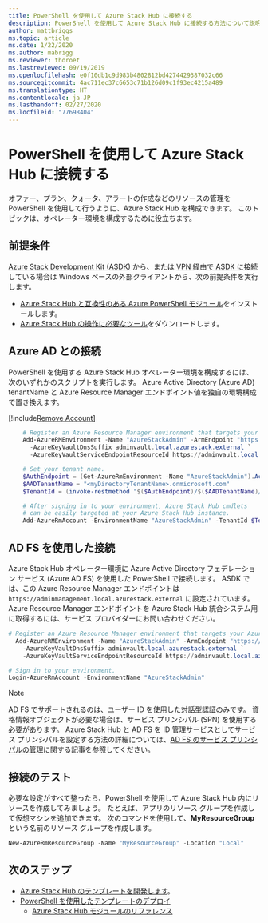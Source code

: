 ```yaml
---
title: PowerShell を使用して Azure Stack Hub に接続する
description: PowerShell を使用して Azure Stack Hub に接続する方法について説明します。
author: mattbriggs
ms.topic: article
ms.date: 1/22/2020
ms.author: mabrigg
ms.reviewer: thoroet
ms.lastreviewed: 09/19/2019
ms.openlocfilehash: e0f10db1c9d983b4802812bd4274429387032c66
ms.sourcegitcommit: 4ac711ec37c6653c71b126d09c1f93ec4215a489
ms.translationtype: HT
ms.contentlocale: ja-JP
ms.lasthandoff: 02/27/2020
ms.locfileid: "77698404"
---
```

# <a name="connect-to-azure-stack-hub-with-powershell"></a>PowerShell を使用して Azure Stack Hub に接続する

オファー、プラン、クォータ、アラートの作成などのリソースの管理を PowerShell を使用して行うように、Azure Stack Hub を構成できます。 このトピックは、オペレーター環境を構成するために役立ちます。

## <a name="prerequisites"></a>前提条件

[Azure Stack Development Kit (ASDK)](../asdk/asdk-connect.md#connect-with-rdp) から、または [VPN 経由で ASDK に接続](../asdk/asdk-connect.md#connect-with-vpn)している場合は Windows ベースの外部クライアントから、次の前提条件を実行します。

- [Azure Stack Hub と互換性のある Azure PowerShell モジュール](azure-stack-powershell-install.md)をインストールします。  
- [Azure Stack Hub の操作に必要なツール](azure-stack-powershell-download.md)をダウンロードします。  

## <a name="connect-with-azure-ad"></a>Azure AD との接続

PowerShell を使用する Azure Stack Hub オペレーター環境を構成するには、次のいずれかのスクリプトを実行します。 Azure Active Directory (Azure AD) tenantName と Azure Resource Manager エンドポイント値を独自の環境構成で置き換えます。

[!include[Remove Account](../../includes/remove-account.md)]

```powershell  
    # Register an Azure Resource Manager environment that targets your Azure Stack Hub instance. Get your Azure Resource Manager endpoint value from your service provider.
    Add-AzureRMEnvironment -Name "AzureStackAdmin" -ArmEndpoint "https://adminmanagement.local.azurestack.external" `
      -AzureKeyVaultDnsSuffix adminvault.local.azurestack.external `
      -AzureKeyVaultServiceEndpointResourceId https://adminvault.local.azurestack.external

    # Set your tenant name.
    $AuthEndpoint = (Get-AzureRmEnvironment -Name "AzureStackAdmin").ActiveDirectoryAuthority.TrimEnd('/')
    $AADTenantName = "<myDirectoryTenantName>.onmicrosoft.com"
    $TenantId = (invoke-restmethod "$($AuthEndpoint)/$($AADTenantName)/.well-known/openid-configuration").issuer.TrimEnd('/').Split('/')[-1]

    # After signing in to your environment, Azure Stack Hub cmdlets
    # can be easily targeted at your Azure Stack Hub instance.
    Add-AzureRmAccount -EnvironmentName "AzureStackAdmin" -TenantId $TenantId
```

## <a name="connect-with-ad-fs"></a>AD FS を使用した接続

Azure Stack Hub オペレーター環境に Azure Active Directory フェデレーション サービス (Azure AD FS) を使用した PowerShell で接続します。 ASDK では、この Azure Resource Manager エンドポイントは `https://adminmanagement.local.azurestack.external` に設定されています。 Azure Resource Manager エンドポイントを Azure Stack Hub 統合システム用に取得するには、サービス プロバイダーにお問い合わせください。

  ```powershell  
  # Register an Azure Resource Manager environment that targets your Azure Stack Hub instance. Get your Azure Resource Manager endpoint value from your service provider.
    Add-AzureRMEnvironment -Name "AzureStackAdmin" -ArmEndpoint "https://adminmanagement.local.azurestack.external" `
      -AzureKeyVaultDnsSuffix adminvault.local.azurestack.external `
      -AzureKeyVaultServiceEndpointResourceId https://adminvault.local.azurestack.external

  # Sign in to your environment.
  Login-AzureRmAccount -EnvironmentName "AzureStackAdmin"
  ```

> [!Note]  
> AD FS でサポートされるのは、ユーザー ID を使用した対話型認証のみです。 資格情報オブジェクトが必要な場合は、サービス プリンシパル (SPN) を使用する必要があります。 Azure Stack Hub と AD FS を ID 管理サービスとしてサービス プリンシパルを設定する方法の詳細については、[AD FS のサービス プリンシパルの管理](azure-stack-create-service-principals.md#manage-an-ad-fs-service-principal)に関する記事を参照してください。

## <a name="test-the-connectivity"></a>接続のテスト

必要な設定がすべて整ったら、PowerShell を使用して Azure Stack Hub 内にリソースを作成してみましょう。 たとえば、アプリのリソース グループを作成して仮想マシンを追加できます。 次のコマンドを使用して、**MyResourceGroup** という名前のリソース グループを作成します。

```powershell  
New-AzureRmResourceGroup -Name "MyResourceGroup" -Location "Local"
```

## <a name="next-steps"></a>次のステップ

- [Azure Stack Hub のテンプレートを開発します](../user/azure-stack-develop-templates.md)。
- [PowerShell を使用したテンプレートのデプロイ](../user/azure-stack-deploy-template-powershell.md)
  - [Azure Stack Hub モジュールのリファレンス](https://docs.microsoft.com/powershell/azure/azure-stack/overview)
